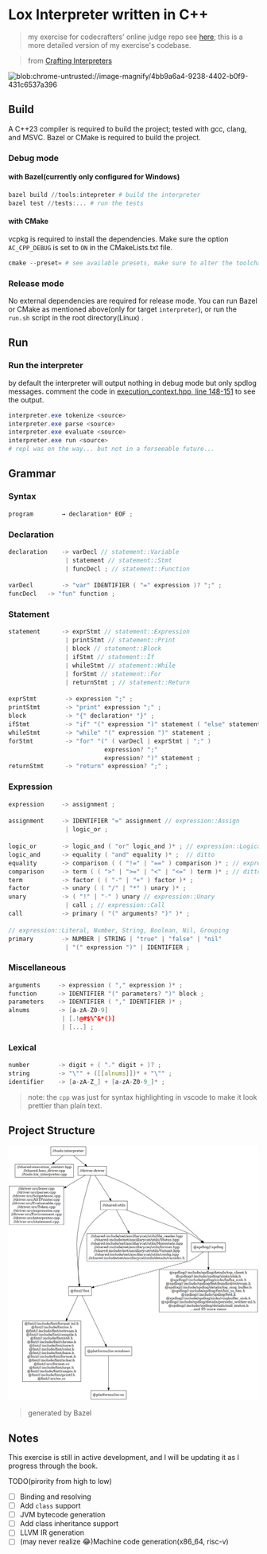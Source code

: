 # Lox Interpreter written in C++

> my exercise for codecrafters' online judge repo see [here](https://github.com/LiAuTraver/codecrafters-interpreter-cpp); this is a more detailed version of my exercise's codebase.

> from [Crafting Interpreters](http://www.craftinginterpreters.com/appendix-i.html)

![blob:chrome-untrusted://image-magnify/4bb9a6a4-9238-4402-b0f9-431c6537a396](https://craftinginterpreters.com/image/header.png)

## Build

A C++23 compiler is required to build the project; tested with gcc, clang, and MSVC. Bazel or CMake is required to build the project.

### Debug mode

#### with Bazel(currently only configured for Windows)
```powershell
bazel build //tools:intepreter # build the interpreter
bazel test //tests:... # run the tests
```

#### with CMake
vcpkg is required to install the dependencies.
Make sure the option `AC_CPP_DEBUG` is set to `ON` in the CMakeLists.txt file.
```powershell
cmake --preset= # see available presets, make sure to alter the toolchain file
```

### Release mode
No external dependencies are required for release mode. 
You can run Bazel or CMake as mentioned above(only for target `interpreter`),
or run the `run.sh` script in the root directory(Linux)
.

## Run

### Run the interpreter
by default the interpreter will output nothing in debug mode but only spdlog messages. comment the code in [execution_context.hpp, line 148-151](shared/execution_context.hpp) to see the output.
```powershell
interpreter.exe tokenize <source>
interpreter.exe parse <source>
interpreter.exe evaluate <source>
interpreter.exe run <source>
# repl was on the way... but not in a forseeable future...
```

## Grammar

### Syntax
```cpp
program        → declaration* EOF ;
```

### Declaration
```cpp
declaration    -> varDecl // statement::Variable
                | statement // statement::Stmt
                | funcDecl ; // statement::Function

varDecl        -> "var" IDENTIFIER ( "=" expression )? ";" ;
funcDecl   -> "fun" function ;  
```

### Statement
```cpp
statement      -> exprStmt // statement::Expression
                | printStmt // statement::Print
                | block // statement::Block
                | ifStmt // statement::If
                | whileStmt // statement::While
                | forStmt // statement::For
                | returnStmt ; // statement::Return

exprStmt        -> expression ";" ;
printStmt       -> "print" expression ";" ;
block           -> "{" declaration* "}" ;
ifStmt          -> "if" "(" expression ")" statement ( "else" statement )? ;
whileStmt       -> "while" "(" expression ")" statement ;
forStmt         -> "for" "(" ( varDecl | exprStmt | ";" )
                           expression? ";"
                           expression? ")" statement ;
returnStmt      -> "return" expression? ";" ;
```

### Expression
```cpp
expression     -> assignment ;

assignment     -> IDENTIFIER "=" assignment // expression::Assign
                | logic_or ;

logic_or       -> logic_and ( "or" logic_and )* ; // expression::Logical
logic_and      -> equality ( "and" equality )* ;  // ditto
equality       -> comparison ( ( "!=" | "==" ) comparison )* ; // expression::Binary
comparison     -> term ( ( ">" | ">=" | "<" | "<=" ) term )* ; // ditto
term           -> factor ( ( "-" | "+" ) factor )* ;
factor         -> unary ( ( "/" | "*" ) unary )* ;
unary          -> ( "!" | "-" ) unary // expression::Unary
                | call ; // expression::Call
call           -> primary ( "(" arguments? ")" )* ;

// expression::Literal, Number, String, Boolean, Nil, Grouping
primary        -> NUMBER | STRING | "true" | "false" | "nil"
                | "(" expression ")" | IDENTIFIER ;
```

### Miscellaneous
```cpp
arguments     -> expression ( "," expression )* ;
function      -> IDENTIFIER "(" parameters? ")" block ;
parameters    -> IDENTIFIER ( "," IDENTIFIER )* ;
alnums        -> [a-zA-Z0-9] 
               | [.!@#$%^&*()] 
               | [...] ;
```

### Lexical
```cpp
number        -> digit + ( "." digit + )? ;
string        -> "\"" + ([[alnums]])* + "\"" ;
identifier    -> [a-zA-Z_] + [a-zA-Z0-9_]* ;
```
> note: the `cpp` was just for syntax highlighting in vscode to make it look prettier than plain text.

## Project Structure
![dependencies for interpreter](image/interpreter.png)
> generated by Bazel
## Notes
This exercise is still in active development, and I will be updating it as I progress through the book.

TODO(pirority from high to low)
- [ ] Binding and resolving
- [ ] Add `class` support
- [ ] JVM bytecode generation
- [ ] Add class inheritance support
- [ ] LLVM IR generation
- [ ] (may never realize 😂)Machine code generation(x86_64, risc-v)